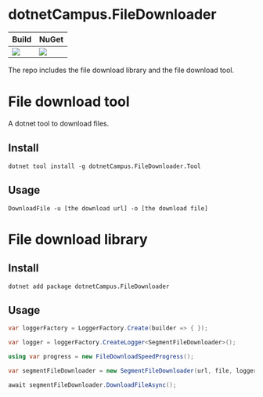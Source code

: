 # dotnetCampus.FileDownloader

| Build | NuGet |
|--|--|
|![](https://github.com/dotnet-campus/dotnetCampus.FileDownloader/workflows/.NET%20Core/badge.svg)|[![](https://img.shields.io/nuget/v/dotnetCampus.FileDownloader.svg)](https://www.nuget.org/packages/dotnetCampus.FileDownloader)|

The repo includes the file download library and the file download tool.

# File download tool

A dotnet tool to download files.

## Install

```
dotnet tool install -g dotnetCampus.FileDownloader.Tool
```

## Usage

```
DownloadFile -u [the download url] -o [the download file]
```

# File download library

## Install

```
dotnet add package dotnetCampus.FileDownloader
```

## Usage

```csharp
var loggerFactory = LoggerFactory.Create(builder => { });

var logger = loggerFactory.CreateLogger<SegmentFileDownloader>();

using var progress = new FileDownloadSpeedProgress();

var segmentFileDownloader = new SegmentFileDownloader(url, file, logger, progress);

await segmentFileDownloader.DownloadFileAsync();
```